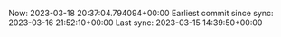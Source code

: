 Now: 2023-03-18 20:37:04.794094+00:00 Earliest commit since sync: 2023-03-16 21:52:10+00:00 Last sync: 2023-03-15 14:39:50+00:00
